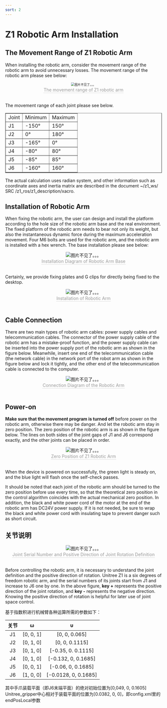 ```yaml
---
sort: 2
---
```


# Z1 Robotic Arm Installation

## The Movement Range of Z1 Robotic Arm

When installing the robotic arm, consider the movement range of the robotic arm to avoid unnecessary losses. The movement range of the robotic arm please see below:

<center>
<img src="../img/range.png" style="zoom:70%" alt=" 图片不见了。。。 "/>
<br>
<div style="color:orange; border-bottom: 0.1px solid #d9d9d9;
display: inline-block;
color: #999;
padding: 1px;">The movement range of Z1 robotic arm</div>
</center>
<br>

The movement range of each joint please see below.

<center>
<table border="1">
    <tr><td>Joint</td><td>Minimum</td><td>Maximum</td></tr>
    <tr><td>J1</td><td>-150°</td><td>150°</td></tr>
    <tr><td>J2</td><td>0°</td><td>180°</td></tr>
    <tr><td>J3</td><td>-165°</td><td>0°</td></tr>
    <tr><td>J4</td><td>-80°</td><td>80°</td></tr>
    <tr><td>J5</td><td>-85°</td><td>85°</td></tr>
    <tr><td>J6</td><td>-160°</td><td>160°</td></tr>
</table>
</center>

The actual calculation uses radian system, and other information such as coordinate axes and inertia matrix are described in the document ~/z1_ws/ SRC /z1_ros/z1_description/xacro.

## Installation of Robotic Arm

When fixing the robotic arm, the user can design and install the platform according to the hole size of the robotic arm base and the real environment. The fixed platform of the robotic arm needs to bear not only its weight, but also the instantaneous dynamic force during the maximum acceleration movement. Four M6 bolts are used for the robotic arm, and the robotic arm is installed with a hex wrench. The base installation please see below:

<center>
<img src="../img/arm_buttom.png" style="zoom:100%" alt=" 图片不见了。。。 "/>
<br>
<div style="color:orange; border-bottom: 0.1px solid #d9d9d9;
display: inline-block;
color: #999;
padding: 1px;">Installation Diagram of Robotic Arm Base</div>
</center>
<br>

Certainly, we provide fixing plates and G clips for directly being fixed to the desktop.

<center>
<img src="../img/arm_guding.png" style="zoom:100%" alt=" 图片不见了。。。 "/>
<br>
<div style="color:orange; border-bottom: 0.1px solid #d9d9d9;
display: inline-block;
color: #999;
padding: 1px;">Installation of Robotic Arm</div>
</center>
<br>

## Cable Connection

There are two main types of robotic arm cables: power supply cables and telecommunication cables. The connector of the power supply cable of the robotic arm has a mistake-proof function, and the power supply cable can be inserted into the power supply port of the robotic arm as shown in the figure below. Meanwhile, insert one end of the telecommunication cable (the network cable) in the network port of the robot arm as shown in the figure below and lock it tightly, and the other end of the telecommunication cable is connected to the computer.

<center>
<img src="../img/arm_xianglan.png" style="zoom:100%" alt=" 图片不见了。。。 "/>
<br>
<div style="color:orange; border-bottom: 0.1px solid #d9d9d9;
display: inline-block;
color: #999;
padding: 1px;">Connection Diagram of the Robotic Arm</div>
</center>
<br>

## Power-on

**Make sure that the movement program is turned off** before power on the robotic arm, otherwise there may be danger. And let the robotic arm stay in zero position. The zero position of the robotic arm is as shown in the figure below. The lines on both sides of the joint gaps of J1 and J6 correspond exactly, and the other joints can be placed in order.
<center>
<img src="../img/arm_powerOn.png" style="zoom:100%" alt=" 图片不见了。。。 "/>
<br>
<div style="color:orange; border-bottom: 0.1px solid #d9d9d9;
display: inline-block;
color: #999;
padding: 1px;">Zero Position of Z1 Robotic Arm</div>
</center>
<br>

When the device is powered on successfully, the green light is steady on, and the blue light will flash once the self-check passes.

It should be noted that each joint of the robotic arm should be turned to the zero position before use every time, so that the theoretical zero position in the control algorithm coincides with the actual mechanical zero position. In addition, the black and white power cord of the motor at the end of the robotic arm has DC24V power supply. If it is not needed, be sure to wrap the black and white power cord with insulating tape to prevent danger such as short circuit.

## 关节说明

<center>
<img src="../img/z1_arm_cooridinate.png" style="zoom:100%" alt=" 图片不见了。。。 "/>
<br>
<div style="color:orange; border-bottom: 0.1px solid #d9d9d9;
display: inline-block;
color: #999;
padding: 1px;">Joint Serial Number and Positive Direction of Joint Rotation Definition</div>
</center>
<br>

Before controlling the robotic arm, it is necessary to understand the joint definition and the positive direction of rotation. Unitree Z1 is a six degrees of freedom robotic arm, and the serial numbers of its joints start from J1 and increase to J6 one by one. In the above figure, **key +** represents the positive direction of the joint rotation, and **key -** represents the negative  direction. Knowing the positive direction of rotation is helpful for later use of joint space control.

基于指数积进行机械臂各种运算所需的参数如下：

|关节|ω|υ|
|:-:|:-:|:-:|
|J1|[0, 0, 1]|[0, 0, 0.065]|
|J2|[0, 1, 0]|[0, 0, 0.1115]|
|J3|[0, 1, 0]|[-0.35, 0. 0.1115]|
|J4|[0, 1, 0]|[-0.132, 0, 0.1685]|
|J5|[0, 0, 1]|[-0.06, 0, 0.1685]|
|J6|[1, 0, 0]|[-0.0128, 0, 0.1685]|

其中手爪装载平面（即J6末端平面）的绝对初始位置为[0,049, 0, 0.1605]
Unitree_gripper中心相对于装载平面的位置为[0.0382, 0, 0]，即config.xml里的endPosLocal参数
